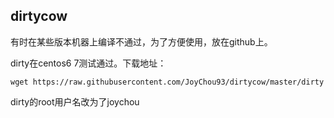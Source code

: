 ## dirtycow

有时在某些版本机器上编译不通过，为了方便使用，放在github上。

dirty在centos6 7测试通过。下载地址：

```
wget https://raw.githubusercontent.com/JoyChou93/dirtycow/master/dirty
```

dirty的root用户名改为了joychou

